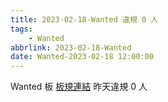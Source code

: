```yaml
---
title: 2023-02-18-Wanted 違規 0 人
tags:
    - Wanted
abbrlink: 2023-02-18-Wanted
date: Wanted-2023-02-18 12:00:00
---
```

Wanted 板 [板規連結](https://www.ptt.cc/bbs/Wanted/M.1608829773.A.D3B.html)
昨天違規 0 人
